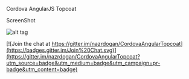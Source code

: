 Cordova AngularJS Topcoat


ScreenShot

![alt tag](https://github.com/nazrdogan/CordovaAngularTopcoat/blob/master/ss.jpg)

[![Join the chat at https://gitter.im/nazrdogan/CordovaAngularTopcoat](https://badges.gitter.im/Join%20Chat.svg)](https://gitter.im/nazrdogan/CordovaAngularTopcoat?utm_source=badge&utm_medium=badge&utm_campaign=pr-badge&utm_content=badge)